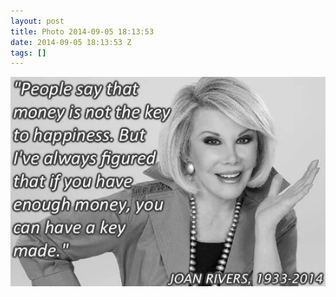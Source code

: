 ```yaml
---
layout: post
title: Photo 2014-09-05 18:13:53
date: 2014-09-05 18:13:53 Z
tags: []
---
```

![](/media/2014/09/96715970784.jpg)
